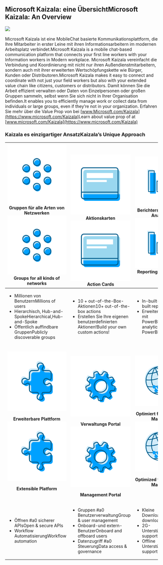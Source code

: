 ## <a name="microsoft-kaizala-an-overview"></a><span data-ttu-id="fb723-101">Microsoft Kaizala: eine Übersicht</span><span class="sxs-lookup"><span data-stu-id="fb723-101">Microsoft Kaizala: An Overview</span></span>
![](Images/Microsoft%20kaizala%20overview.png)

<span data-ttu-id="fb723-102">Microsoft Kaizala ist eine MobileChat basierte Kommunikationsplattform, die Ihre Mitarbeiter in erster Leine mit ihren Informationsarbeitern im modernen Arbeitsplatz verbindet.</span><span class="sxs-lookup"><span data-stu-id="fb723-102">Microsoft Kaizala is a mobile chat-based communication platform that connects your first line workers with your Information workers in Modern workplace.</span></span> <span data-ttu-id="fb723-103">Microsoft Kaizala vereinfacht die Verbindung und Koordinierung mit nicht nur ihren Außendienstmitarbeitern, sondern auch mit ihrer erweiterten Wertschöpfungskette wie Bürger, Kunden oder Distributoren.</span><span class="sxs-lookup"><span data-stu-id="fb723-103">Microsoft Kaizala makes it easy to connect and coordinate with not just your field workers but also with your extended value chain like citizens, customers or distributors.</span></span> <span data-ttu-id="fb723-104">Damit können Sie die Arbeit effizient verwalten oder Daten von Einzelpersonen oder großen Gruppen sammeln, selbst wenn Sie sich nicht in Ihrer Organisation befinden.</span><span class="sxs-lookup"><span data-stu-id="fb723-104">It enables you to efficiently manage work or collect data from individuals or large groups, even if they’re not in your organization.</span></span>
<span data-ttu-id="fb723-105">Erfahren Sie mehr über die Value Prop von bei [www.Microsoft.com/Kaizala](https://www.microsoft.com/Kaizala)</span><span class="sxs-lookup"><span data-stu-id="fb723-105">Learn about value prop of at [www.microsoft.com/Kaizala](https://www.microsoft.com/Kaizala)</span></span> 

### <a name="kaizalas-unique-approach"></a><span data-ttu-id="fb723-106">Kaizala es einzigartiger Ansatz</span><span class="sxs-lookup"><span data-stu-id="fb723-106">Kaizala’s Unique Approach</span></span>


| <span data-ttu-id="fb723-107"><a href="https://docs.microsoft.com/en-us/Office365/Kaizala/groups-in-kaizala"> ![](Images/Groups.png) </a> Gruppen für alle Arten von Netzwerken</span><span class="sxs-lookup"><span data-stu-id="fb723-107"><a href="https://docs.microsoft.com/en-us/Office365/Kaizala/groups-in-kaizala"> ![](Images/Groups.png)</a> Groups for all kinds of networks</span></span> | <br><br><span data-ttu-id="fb723-108"><a href="KaizalaActionCards.md">![](Images/Actioncards.png)</a>Aktionskarten</span><span class="sxs-lookup"><span data-stu-id="fb723-108"><a href="KaizalaActionCards.md">![](Images/Actioncards.png)</a> Action Cards</span></span> |<span data-ttu-id="fb723-109"><a href="https://support.office.com/en-us/article/kaizala-reports-93e22838-5c18-4181-8d12-eca6c0b4019c?ui=en-US&rs=en-US&ad=US "> ![](Images/ReportingAnalytics.png) </a> Berichterstellung #a0 Analyse</span><span class="sxs-lookup"><span data-stu-id="fb723-109"><a href="https://support.office.com/en-us/article/kaizala-reports-93e22838-5c18-4181-8d12-eca6c0b4019c?ui=en-US&rs=en-US&ad=US "> ![](Images/ReportingAnalytics.png)</a> Reporting & Analytics</span></span> |
| ------------- | ------------- |------------- |
| <ul><li><span data-ttu-id="fb723-110">Millionen von Benutzern</span><span class="sxs-lookup"><span data-stu-id="fb723-110">Millions of users</span></span></li><li><span data-ttu-id="fb723-111">Hierarchisch, Hub-and-Spoke</span><span class="sxs-lookup"><span data-stu-id="fb723-111">Hierarchical,Hub-and-Spoke</span></span></li><li><span data-ttu-id="fb723-112">Öffentlich auffindbare Gruppen</span><span class="sxs-lookup"><span data-stu-id="fb723-112">Publicly discoverable groups</span></span></li></ul>|<ul><li><span data-ttu-id="fb723-113">10 + out-of-the-Box-Aktionen</span><span class="sxs-lookup"><span data-stu-id="fb723-113">10+ out-of-the-box actions</span></span></li><li><span data-ttu-id="fb723-114">Erstellen Sie Ihre eigenen benutzerdefinierten Aktionen!</span><span class="sxs-lookup"><span data-stu-id="fb723-114">Build your own custom actions!</span></span></li></ul>|<ul><li><span data-ttu-id="fb723-115">In-built-Berichte</span><span class="sxs-lookup"><span data-stu-id="fb723-115">In-built reports</span></span></li><li><span data-ttu-id="fb723-116">Erweiterte Analyse mit PowerBI</span><span class="sxs-lookup"><span data-stu-id="fb723-116">Advanced analytics with PowerBI</span></span></li></ul>|
| <span data-ttu-id="fb723-117"><a href="https://docs.microsoft.com/en-us/kaizala/connectors/setup">![](Images/ExtensiblePlatform.png)</a><p align="center"><b>Erweiterbare Plattform</b></span><span class="sxs-lookup"><span data-stu-id="fb723-117"><a href="https://docs.microsoft.com/en-us/kaizala/connectors/setup">![](Images/ExtensiblePlatform.png)</a><p align="center"><b>Extensible Platform </b></span></span></p> | <br><br><span data-ttu-id="fb723-118"><a href="KaizalaManagementPortal.md">![](Images/ManagementPortal.png)</a><p align="center"> <b>Verwaltungs Portal</b></span><span class="sxs-lookup"><span data-stu-id="fb723-118"><a href="KaizalaManagementPortal.md">![](Images/ManagementPortal.png)</a> <p align="center"><b>Management Portal </b></span></span></p> | <span data-ttu-id="fb723-119"><a href="https://www.microsoft.com/kaizala">![](Images/Optimized.png)</a><p align="center"><b>Optimiert für Emerging Markets</b></span><span class="sxs-lookup"><span data-stu-id="fb723-119"><a href="https://www.microsoft.com/kaizala">![](Images/Optimized.png)</a><p align="center"><b>Optimized for Emerging Markets </b></span></span></p> |
| <ul><li><span data-ttu-id="fb723-120">Öffnen #a0 sicherer APIs</span><span class="sxs-lookup"><span data-stu-id="fb723-120">Open & secure APIs</span></span> </li><li><span data-ttu-id="fb723-121">Workflow Automatisierung</span><span class="sxs-lookup"><span data-stu-id="fb723-121">Workflow automation</span></span></li></ul>|<ul><li><span data-ttu-id="fb723-122">Gruppen #a0 Benutzerverwaltung</span><span class="sxs-lookup"><span data-stu-id="fb723-122">Group & user management</span></span></li><li><span data-ttu-id="fb723-123">Onboard-und extern-Benutzer</span><span class="sxs-lookup"><span data-stu-id="fb723-123">Onboard and offboard users</span></span></li><li><span data-ttu-id="fb723-124">Datenzugriff #a0 Steuerung</span><span class="sxs-lookup"><span data-stu-id="fb723-124">Data access & governance</span></span></li></ul>|<ul><li><span data-ttu-id="fb723-125">Kleine Downloadgröße</span><span class="sxs-lookup"><span data-stu-id="fb723-125">Small download size</span></span></li><li><span data-ttu-id="fb723-126">2G-Unterstützung</span><span class="sxs-lookup"><span data-stu-id="fb723-126">2G support</span></span></li><li><span data-ttu-id="fb723-127">Offline Unterstützung</span><span class="sxs-lookup"><span data-stu-id="fb723-127">Offline support</span></span></li></ul>|
